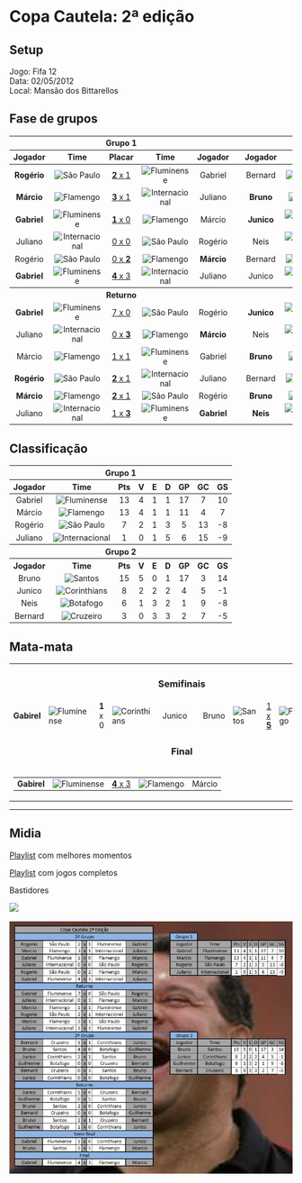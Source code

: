 # Copa Cautela: 2ª edição

## Setup

Jogo: Fifa 12  
Data: 02/05/2012  
Local: Mansão dos Bittarellos  

## Fase de grupos

<table>
<thead>
  <tr>
    <th colspan="5" align="center">Grupo 1</th>
    <th></th>
    <th colspan="5" align="center">Grupo 2</th>
  </tr>
  <tr>
    <th>Jogador</th>
    <th>Time</th>
    <th>Placar</th>
    <th>Time</th>
    <th>Jogador</th>
    <th></th>
    <th>Jogador</th>
    <th>Time</th>
    <th>Placar</th>
    <th>Time</th>
    <th>Jogador</th>
  </tr>
  </thead>
<tbody align="center">
  <tr>
    <td><b>Rogério</b></td>
    <td><img alt="São Paulo" src="https://s.glbimg.com/es/sde/f/organizacoes/2018/03/11/sao-paulo.svg" width="30" height="30"></td>
    <td><a href="https://www.youtube.com/watch?v=CXh4Dzlkcvo"><b>2</b> x 1</a></td>
    <td><img alt="Fluminense" src="https://s.glbimg.com/es/sde/f/organizacoes/2018/03/11/fluminense.svg" width="30" height="30"></td>
    <td>Gabriel</td>
    <td></td>
    <td>Bernard</td>
    <td><img alt="Cruzeiro" src="https://s.glbimg.com/es/sde/f/organizacoes/2018/03/11/cruzeiro.svg" width="30" height="30"></td>
    <td><a href="https://www.youtube.com/watch?v=zGO26JN7N5A">1 x 1</a></td>
    <td><img alt="Corinthians" src="https://s.glbimg.com/es/sde/f/organizacoes/2018/03/11/corinthians.svg" width="30" height="30"></td>
    <td>Junico</td>
  </tr>
  <tr>
    <td><b>Márcio<b></td>
    <td><img alt="Flamengo" src="https://s.glbimg.com/es/sde/f/organizacoes/2018/03/11/flamengo.svg" width="30" height="30"></td>
    <td><a href="https://www.youtube.com/watch?v=wdS1JyAQ4Is"><b>3</b> x 1</a></td>
    <td><img alt="Internacional" src="https://s.glbimg.com/es/sde/f/organizacoes/2018/03/11/internacional.svg" width="30" height="30"></td>
    <td>Juliano</td>
    <td />
    <td><b>Bruno<b></td>
    <td><img alt="Santos" src="https://s.glbimg.com/es/sde/f/organizacoes/2018/03/12/santos.svg" width="30" height="30"></td>
    <td><a href="https://www.youtube.com/watch?v=CRgVRwFJkao"><b>4</b> x 0</a></td>
    <td><img alt="Botafogo" src="https://s.glbimg.com/es/sde/f/organizacoes/2019/02/04/botafogo-svg.svg" width="30" height="30"></td>
    <td>Neis</td>
  </tr>
  <tr>
    <td><b>Gabriel</b></td>
    <td><img alt="Fluminense" src="https://s.glbimg.com/es/sde/f/organizacoes/2018/03/11/fluminense.svg" width="30" height="30"></td>
    <td><a href="https://www.youtube.com/watch?v=s-CDy5vleRw"><b>1</b> x 0</a></td>
    <td><img alt="Flamengo" src="https://s.glbimg.com/es/sde/f/organizacoes/2018/03/11/flamengo.svg" width="30" height="30"></td>
    <td>Márcio</td>
    <td />
    <td><b>Junico</b></td>
    <td><img alt="Corinthians" src="https://s.glbimg.com/es/sde/f/organizacoes/2018/03/11/corinthians.svg" width="30" height="30"></td>
    <td><a href="https://www.youtube.com/watch?v=hlElp-gBMRI"><b>2</b> x 1</a></td>
    <td><img alt="Santos" src="https://s.glbimg.com/es/sde/f/organizacoes/2018/03/12/santos.svg" width="30" height="30"></td>
    <td>Bruno</td>
  </tr>
  <tr>
    <td>Juliano</td>
    <td><img alt="Internacional" src="https://s.glbimg.com/es/sde/f/organizacoes/2018/03/11/internacional.svg" width="30" height="30"></td>
    <td><a href="https://www.youtube.com/watch?v=3DPKImS3AfE">0 x 0</a></td>
    <td><img alt="São Paulo" src="https://s.glbimg.com/es/sde/f/organizacoes/2018/03/11/sao-paulo.svg" width="30" height="30"></td>
    <td>Rogério</td>
    <td />
    <td>Neis</td>
    <td><img alt="Botafogo" src="https://s.glbimg.com/es/sde/f/organizacoes/2019/02/04/botafogo-svg.svg" width="30" height="30"></td>
    <td><a href="https://www.youtube.com/watch?v=PaNMUdz9qTU">0 x 0</a></td>
    <td><img alt="Cruzeiro" src="https://s.glbimg.com/es/sde/f/organizacoes/2018/03/11/cruzeiro.svg" width="30" height="30"></td>
    <td>Bernard</td>
  </tr>
  <tr>
    <td color="red">Rogério</td>
    <td><img alt="São Paulo" src="https://s.glbimg.com/es/sde/f/organizacoes/2018/03/11/sao-paulo.svg" width="30" height="30"></td>
    <td><a href="https://www.youtube.com/watch?v=nJZcmv1L__0">0 x <b>2</b></a></td>
    <td><img alt="Flamengo" src="https://s.glbimg.com/es/sde/f/organizacoes/2018/03/11/flamengo.svg" width="30" height="30"></td>
    <td><b>Márcio</b></td>
    <td />
    <!-- Group 2 -->
    <td>Bernard</td>
    <td><img alt="Cruzeiro" src="https://s.glbimg.com/es/sde/f/organizacoes/2018/03/11/cruzeiro.svg" width="30" height="30"></td>
    <td><a href="https://www.youtube.com/watch?v=PkK06SB7j_o">0 x <b>3</b></a></td>
    <td><img alt="Santos" src="https://s.glbimg.com/es/sde/f/organizacoes/2018/03/12/santos.svg" width="30" height="30"></td>
    <td><b>Bruno</b></td>
  </tr>
  <tr>
    <td><b>Gabriel<b></td>
    <td><img alt="Fluminense" src="https://s.glbimg.com/es/sde/f/organizacoes/2018/03/11/fluminense.svg" width="30" height="30"></td>
    <td><a href="https://www.youtube.com/watch?v=5GnIECQlYSc"><b>4</b> x 3</a></td>
    <td><img alt="Internacional" src="https://s.glbimg.com/es/sde/f/organizacoes/2018/03/11/internacional.svg" width="30" height="30"></td>
    <td>Juliano</td>
    <td />
    <!-- Group 2 -->
    <td>Junico</td>
    <td><img alt="Corinthians" src="https://s.glbimg.com/es/sde/f/organizacoes/2018/03/11/corinthians.svg" width="30" height="30"></td>
    <td><a href="https://www.youtube.com/watch?v=kNcxzN1MZY8">0 x 0</a></td>
    <td><img alt="Botafogo" src="https://s.glbimg.com/es/sde/f/organizacoes/2019/02/04/botafogo-svg.svg" width="30" height="30"></td>
    <td>Neis</td>
  </tr>

  <tr>
    <th colspan="5" align="center">Returno</th>
    <th></th>
    <th colspan="5" align="center">Returno</th>
  </tr>

  <tr>
    <td><b>Gabriel<b></td>
    <td><img alt="Fluminense" src="https://s.glbimg.com/es/sde/f/organizacoes/2018/03/11/fluminense.svg" width="30" height="30"></td>
    <td><a href="https://www.youtube.com/watch?v=41ZVpvrPclc"<b>7</b> x 0</a></td>
    <td><img alt="São Paulo" src="https://s.glbimg.com/es/sde/f/organizacoes/2018/03/11/sao-paulo.svg" width="30" height="30"></td>
    <td>Rogério</td>
    <td />
    <!-- Group 2 -->
    <td><b>Junico</b></td>
    <td><img alt="Corinthians" src="https://s.glbimg.com/es/sde/f/organizacoes/2018/03/11/corinthians.svg" width="30" height="30"></td>
    <td><a href="https://www.youtube.com/watch?v=iBqkdSXJQLI"><b>1</b> x 0</a></td>
    <td><img alt="Cruzeiro" src="https://s.glbimg.com/es/sde/f/organizacoes/2018/03/11/cruzeiro.svg" width="30" height="30"></td>
    <td>Bernard</td>
  </tr>
  <tr>
    <td>Juliano</td>
    <td><img alt="Internacional" src="https://s.glbimg.com/es/sde/f/organizacoes/2018/03/11/internacional.svg" width="30" height="30"></td>
    <td><a href="https://www.youtube.com/watch?v=HUw-PY-bEOI">0 x <b>3</b></a></td>
    <td><img alt="Flamengo" src="https://s.glbimg.com/es/sde/f/organizacoes/2018/03/11/flamengo.svg" width="30" height="30"></td>
    <td><b>Márcio</b></td>
    <td />
    <!-- Group 2 -->
    <td>Neis</td>
    <td><img alt="Botafogo" src="https://s.glbimg.com/es/sde/f/organizacoes/2019/02/04/botafogo-svg.svg" width="30" height="30"></td>
    <td><a href="https://www.youtube.com/watch?v=4uEC8XbHe6s">0 x <b>5</b></a></td>
    <td><img alt="Santos" src="https://s.glbimg.com/es/sde/f/organizacoes/2018/03/12/santos.svg" width="30" height="30"></td>
    <td><b>Bruno</b></td>
  </tr>
  <tr>
    <td>Márcio</td>
    <td><img alt="Flamengo" src="https://s.glbimg.com/es/sde/f/organizacoes/2018/03/11/flamengo.svg" width="30" height="30"></td>
    <td><a href="https://www.youtube.com/watch?v=8TXtRwPIb-0">1 x 1</a></td>
    <td><img alt="Fluminense" src="https://s.glbimg.com/es/sde/f/organizacoes/2018/03/11/fluminense.svg" width="30" height="30"></td>
    <td>Gabriel</td>
    <td />
    <!-- Group 2 -->
    <td><b>Bruno</b></td>
    <td><img alt="Santos" src="https://s.glbimg.com/es/sde/f/organizacoes/2018/03/12/santos.svg" width="30" height="30"></td>
    <td><a href="https://www.youtube.com/watch?v=tBx6zppRG2Q"><b>2</b> x 0</a></td>
    <td><img alt="Corinthians" src="https://s.glbimg.com/es/sde/f/organizacoes/2018/03/11/corinthians.svg" width="30" height="30"></td>
    <td>Junico</td>
  </tr>
  <tr>
    <td><b>Rogério</b></td>
    <td><img alt="São Paulo" src="https://s.glbimg.com/es/sde/f/organizacoes/2018/03/11/sao-paulo.svg" width="30" height="30"></td>
    <td><a href="https://www.youtube.com/watch?v=-6-xxKE_3_I"><b>2</b> x 1</a></td>
    <td><img alt="Internacional" src="https://s.glbimg.com/es/sde/f/organizacoes/2018/03/11/internacional.svg" width="30" height="30"></td>
    <td>Juliano</td>
    <td />
    <!-- Group 2 -->
    <td>Bernard</td>
    <td><img alt="Cruzeiro" src="https://s.glbimg.com/es/sde/f/organizacoes/2018/03/11/cruzeiro.svg" width="30" height="30"></td>
    <td><a href="https://www.youtube.com/watch?v=y965d7pXfi4">0 x 0</a></td>
    <td><img alt="Botafogo" src="https://s.glbimg.com/es/sde/f/organizacoes/2019/02/04/botafogo-svg.svg" width="30" height="30"></td>
    <td>Neis</td>
  </tr>
  <tr>
    <td><b>Márcio</b></td>
    <td><img alt="Flamengo" src="https://s.glbimg.com/es/sde/f/organizacoes/2018/03/11/flamengo.svg" width="30" height="30"></td>
    <td><a href="https://www.youtube.com/watch?v=DMsVPkZmOEw"><b>2</b> x 1</a></td>
    <td><img alt="São Paulo" src="https://s.glbimg.com/es/sde/f/organizacoes/2018/03/11/sao-paulo.svg" width="30" height="30"></td>
    <td>Rogério</td>
    <td />
    <!-- Group 2 -->
    <td><b>Bruno</b></td>
    <td><img alt="Santos" src="https://s.glbimg.com/es/sde/f/organizacoes/2018/03/12/santos.svg" width="30" height="30"></td>
    <td><a href="https://www.youtube.com/watch?v=rvU1qoR0gz8"><b>2</b> x 1</a></td>
    <td><img alt="Cruzeiro" src="https://s.glbimg.com/es/sde/f/organizacoes/2018/03/11/cruzeiro.svg" width="30" height="30"></td>
    <td>Bernard</td>
  </tr>
  <tr>
    <td>Juliano</td>
    <td><img alt="Internacional" src="https://s.glbimg.com/es/sde/f/organizacoes/2018/03/11/internacional.svg" width="30" height="30"></td>
    <td><a href="https://www.youtube.com/watch?v=szJxzp1M0FM">1 x <b>3</b></a></td>
    <td><img alt="Fluminense" src="https://s.glbimg.com/es/sde/f/organizacoes/2018/03/11/fluminense.svg" width="30" height="30"></td>
    <td><b>Gabriel<b></td>
    <td />
    <!-- Group 2 -->
    <td><b>Neis</b></td>
    <td><img alt="Botafogo" src="https://s.glbimg.com/es/sde/f/organizacoes/2019/02/04/botafogo-svg.svg" width="30" height="30"></td>
    <td><a href="https://www.youtube.com/watch?v=rxYSytLUNLw"><b>1</b> x 0</a></td>
    <td><img alt="Corinthians" src="https://s.glbimg.com/es/sde/f/organizacoes/2018/03/11/corinthians.svg" width="30" height="30"></td>
    <td>Junico</td>
  </tr>
  <tr></tr>

</tbody>
</table>

## Classificação

<table>
<thead>
  <tr>
    <th colspan="9" align="center">Grupo 1</th>
  </tr>
  <tr>
    <th>Jogador</th>
    <th>Time</th>
    <th>Pts</th>
    <th>V</th>
    <th>E</th>
    <th>D</th>
    <th>GP</th>
    <th>GC</th>
    <th>GS</th>
  </tr>
</thead>
<tbody align="center">
  <tr>
    <td>Gabriel</td>
    <td><img alt="Fluminense" src="https://s.glbimg.com/es/sde/f/organizacoes/2018/03/11/fluminense.svg" width="30" height="30"></td>
    <td>13</td>
    <td>4</td>
    <td>1</td>
    <td>1</td>
    <td>17</td>
    <td>7</td>
    <td>10</td>
  </tr>
  <tr>
    <td>Márcio</td>
    <td><img alt="Flamengo" src="https://s.glbimg.com/es/sde/f/organizacoes/2018/03/11/flamengo.svg" width="30" height="30"></td>
    <td>13</td>
    <td>4</td>
    <td>1</td>
    <td>1</td>
    <td>11</td>
    <td>4</td>
    <td>7</td>
  </tr>
  <tr>
    <td>Rogério</td>
    <td><img alt="São Paulo" src="https://s.glbimg.com/es/sde/f/organizacoes/2018/03/11/sao-paulo.svg" width="30" height="30"></td>
    <td>7</td>
    <td>2</td>
    <td>1</td>
    <td>3</td>
    <td>5</td>
    <td>13</td>
    <td>-8</td>
  </tr>
  <tr>
    <td>Juliano</td>
    <td><img alt="Internacional" src="https://s.glbimg.com/es/sde/f/organizacoes/2018/03/11/internacional.svg" width="30" height="30"></td>
    <td>1</td>
    <td>0</td>
    <td>1</td>
    <td>5</td>
    <td>6</td>
    <td>15</td>
    <td>-9</td>
  </tr>
  <tr>
    <th colspan="9" align="center">Grupo 2</th>
  </tr>
  <tr>
    <th>Jogador</th>
    <th>Time</th>
    <th>Pts</th>
    <th>V</th>
    <th>E</th>
    <th>D</th>
    <th>GP</th>
    <th>GC</th>
    <th>GS</th>
  </tr>
  <tr>
    <td>Bruno</td>
    <td><img alt="Santos" src="https://s.glbimg.com/es/sde/f/organizacoes/2018/03/12/santos.svg" width="30" height="30"></td>
    <td>15</td>
    <td>5</td>
    <td>0</td>
    <td>1</td>
    <td>17</td>
    <td>3</td>
    <td>14</td>
  </tr>
  <tr>
    <td>Junico</td>
    <td><img alt="Corinthians" src="https://s.glbimg.com/es/sde/f/organizacoes/2018/03/11/corinthians.svg" width="30" height="30"></td>
    <td>8</td>
    <td>2</td>
    <td>2</td>
    <td>2</td>
    <td>4</td>
    <td>5</td>
    <td>-1</td>
  </tr>
  <tr>
    <td>Neis</td>
    <td><img alt="Botafogo" src="https://s.glbimg.com/es/sde/f/organizacoes/2019/02/04/botafogo-svg.svg" width="30" height="30"></td>
    <td>6</td>
    <td>1</td>
    <td>3</td>
    <td>2</td>
    <td>1</td>
    <td>9</td>
    <td>-8</td>
  </tr>
  <tr>
    <td>Bernard</td>
    <td><img alt="Cruzeiro" src="https://s.glbimg.com/es/sde/f/organizacoes/2018/03/11/cruzeiro.svg" width="30" height="30"></td>
    <td>3</td>
    <td>0</td>
    <td>3</td>
    <td>3</td>
    <td>2</td>
    <td>7</td>
    <td>-5</td>
  </tr>
</tbody>
</table>


## Mata-mata

<table>
<tbody>
  <tr>
    <td colspan="11" align="center"><h3>Semifinais</h3></td>
  </tr>
  <tr>
    <td><b>Gabirel</b></td>
    <td><img alt="Fluminense" src="https://s.glbimg.com/es/sde/f/organizacoes/2018/03/11/fluminense.svg" width="30" height="30"></td>
    <td><b>1</b> x 0</td>
    <td><img alt="Corinthians" src="https://s.glbimg.com/es/sde/f/organizacoes/2018/03/11/corinthians.svg" width="30" height="30"></td>
    <td>Junico</td>
    <td />
    <!-- Group 2 -->
    <td>Bruno</td>
    <td><img alt="Santos" src="https://s.glbimg.com/es/sde/f/organizacoes/2018/03/12/santos.svg" width="30" height="30"></td>
    <td><a href="https://www.youtube.com/watch?v=nZvoB_bRxqs">1 x <b>5</b></a></td>
    <td><img alt="Flamengo" src="https://s.glbimg.com/es/sde/f/organizacoes/2018/03/11/flamengo.svg" width="30" height="30"></td>
    <td><b>Márcio</b></td>
  </tr>  
  <tr>
    <td colspan="11" align="center"><h3>Final</h3></td>
  </tr>
  <tr colspan="11" align="center">
    <td colspan="11" align="center">
      <table align="center">
      <tbody>
        <tr>
          <td><b>Gabirel</b></td>
          <td><img alt="Fluminense" src="https://s.glbimg.com/es/sde/f/organizacoes/2018/03/11/fluminense.svg" width="30" height="30"></td>
          <td><a href="https://www.youtube.com/watch?v=-0i96QulC34"><b>4</b> x 3</a></td>
          <td><img alt="Flamengo" src="https://s.glbimg.com/es/sde/f/organizacoes/2018/03/11/flamengo.svg" width="30" height="30"></td>
          <td>Márcio</td>
        </tr>
      </tbody>
      </table>
    </td>
  </tr>
</tbody>
</table>

---------------------------------------------


## Midia

<a href="https://www.youtube.com/watch?v=q7sRJg6MN0I&list=PLHqZrmNI-7VaCvSd4gRcu3O89ZdVDT-w_">Playlist</a> com melhores momentos  

<a href="https://www.youtube.com/watch?v=oIbAaZeB8cQ&list=PLHqZrmNI-7VbcTdmbHPuB9_am8t_UUyG_">Playlist</a> com jogos completos  
 

Bastidores  
<div align="left">
      <a href="https://www.youtube.com/watch?v=UV809dUNfQs">
         <img src="https://yt-embed.herokuapp.com/embed?v=UV809dUNfQs">
      </a>
</div>

![alt text](src/edition2/edition2-results.jpg "Resultados")
